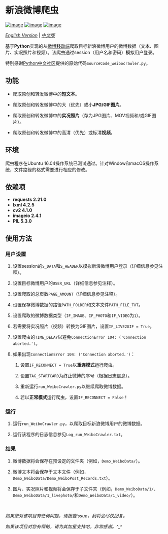 # 新浪微博爬虫

[![image](https://img.shields.io/badge/license-MIT-green.svg)](https://github.com/HeZhang1994/weibo-crawler/blob/master/LICENSE)
[![image](https://img.shields.io/badge/python-3.7-blue.svg)]()
[![image](https://img.shields.io/badge/status-stable-brightgreen.svg)]()

[*English Version*](https://github.com/HeZhang1994/weibo-crawler/blob/master/README.md) | [*中文版*](https://github.com/HeZhang1994/weibo-crawler/blob/master/README-cn.md)

基于**Python**实现的从[微博移动端](https://m.weibo.cn/)爬取目标新浪微博用户的微博数据（文本、图片、实况照片和视频）。该爬虫通过session（用户名和密码）模拟用户登录。

特别感谢[Python中文社区](https://blog.csdn.net/BF02jgtRS00XKtCx/article/details/79547627)提供的原始代码`SourceCode_weibocrawler.py`。

## 功能

- 爬取原创和转发微博中的**短文本**。

- 爬取原创和转发微博中的大（优先）或小**JPG/GIF图片**。

- 爬取原创和转发微博中的**实况照片**（存为JPG图片、MOV视频和/或GIF图片）。

- 爬取原创和转发微博中的高清（优先）或标清**视频**。

## 环境

爬虫程序在Ubuntu 16.04操作系统已测试通过。针对Window和macOS操作系统，文件路径的格式需要进行相应的修改。

## 依赖项

* __requests 2.21.0__
* __lxml 4.2.5__
* __cv2 4.1.0__
* __imageio 2.4.1__
* __PIL 5.3.0__

## 使用方法

### 用户设置

1. 设置session的`S_DATA`和`S_HEADER`以模拟新浪微博用户登录（详细信息参见注释）。

2. 设置目标微博用户的`USER_URL`（详细信息参见注释）。

3. 设置爬取的总页数`PAGE_AMOUNT`（详细信息参见注释）。

4. 设置保存微博数据的路径`PATH_FOLDER`和文本文件`PATH_FILE_TXT`。

5. 设置爬取的微博数据类型（`IF_IMAGE`、`IF_PHOTO`和`IF_VIDEO`为`1`）。

6. 若需要将实况照片（视频）转换为GIF图片，设置`IF_LIVE2GIF = True`。

7. 设置爬虫的`TIME_DELAY`以避免`ConnectionError 104: ('Connection aborted.')`。

8. 如果出现`ConnectionError 104: ('Connection aborted.')`：

   1. 设置`IF_RECONNECT = True`以**重连模式**运行爬虫。

   2. 设置`TAG_STARTCARD`为终止微博的序号（根据日志信息）。

   3. 重新运行`run_WeiboCrawler.py`以继续爬取微博数据。

   4. 若以**正常模式**运行爬虫，设置`IF_RECONNECT = False`！

### 运行

1. 运行`run_WeiboCrawler.py`，以爬取目标新浪微博用户的微博数据。

2. 运行该程序的日志信息参见`Log_run_WeiboCrawler.txt`。

### 结果

1. 微博数据将会保存在预设定的文件夹（例如，`Demo_WeiboData/`）。

2. 微博文本将会保存于文本文件（例如，`Demo_WeiboData/Demo_WeiboPost_Records.txt`）。

3. 图片、实况照片和视频将会保存于子文件夹（例如，`Demo_WeiboData/1/`、`Demo_WeiboData/1_livephoto/`和`Demo_WeiboData/1_video/`）。

<br>

<i>如果您对该项目有任何问题，请报告issue，我将会尽快回复。</i>

<i>如果该项目对您有帮助，请为其加星支持哈，非常感谢。^_^</i>
